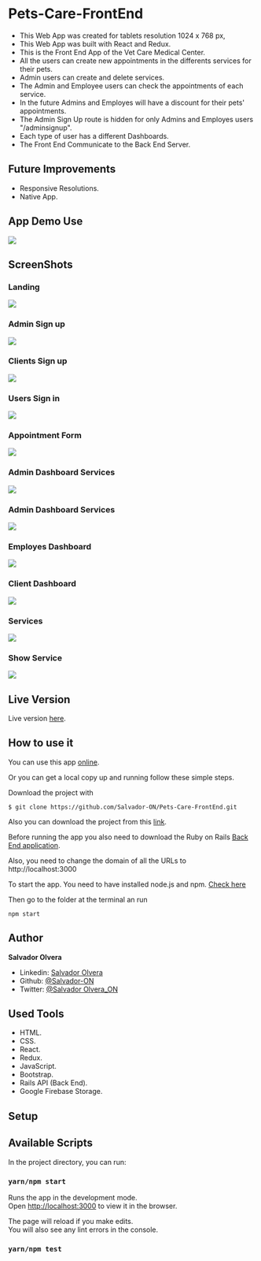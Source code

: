 # Pets-Care-FrontEnd

- This Web App was created for tablets resolution 1024 x 768 px,
- This Web App was built with React and Redux. 
- This is the Front End App of the Vet Care Medical Center.
- All the users can create new appointments in the differents services for their pets.
- Admin users can create and delete services.
- The Admin and Employee users can check the appointments of each service.
- In the future Admins and Employes will have a discount for their pets' appointments.
- The Admin Sign Up route is hidden for only Admins and Employes users "/adminsignup".
- Each type of user has a different Dashboards.
- The Front End Communicate to the Back End Server.

## Future Improvements
- Responsive Resolutions.
- Native App. 

## App Demo Use

![](./screenshots/demo-show.gif)

## ScreenShots

### Landing
![](./screenshots/ScreenshotLanding.png)

### Admin Sign up
![](./screenshots/ScreenshotAdminSignup.png)

### Clients Sign up
![](./screenshots/ScreenshotSignup.png)

### Users Sign in
![](./screenshots/ScreenshotSignin.png)

### Appointment Form
![](./screenshots/ScreenshotAppointment.png)

### Admin Dashboard Services
![](./screenshots/ScreenshotAdminDashboard.png)

### Admin Dashboard Services
![](./screenshots/ScreenshotDashboardServices.png)

### Employes Dashboard
![](./screenshots/ScreenshotEmployeDashboard.png)

### Client Dashboard
![](./screenshots/ScreenshotClientDashboard.png)

### Services
![](./screenshots/ScreenshotServices.png)

### Show Service
![](./screenshots/ScreenshotShow.png)


## Live Version

Live version [here](https://pets-care.netlify.app).

## How to use it

You can use this app [online](https://pets-care.netlify.app).

Or you can get a local copy up and running follow these simple steps.

Download the project with
```
$ git clone https://github.com/Salvador-ON/Pets-Care-FrontEnd.git
```
Also you can download the project from this [link](https://github.com/Salvador-ON/Pets-Care-FrontEnd).


Before running the app you also need to download the Ruby on Rails [Back End application](https://github.com/Salvador-ON/Pets-Care-BackEnd-Api).

Also, you need to change the domain of all the URLs to http://localhost:3000

To start the app. You need to have installed node.js and npm. [Check here](https://www.npmjs.com/get-npm)

Then go to the folder at the terminal an run 

```
npm start
```


## Author

**Salvador Olvera**
- Linkedin: [Salvador Olvera](https://www.linkedin.com/in/salvador-olvera-n)
- Github: [@Salvador-ON](https://github.com/Salvador-ON)
- Twitter: [@Salvador Olvera_ON](https://twitter.com/Salvador_ON) 

## Used Tools

- HTML.
- CSS.
- React.
- Redux.
- JavaScript.
- Bootstrap.
- Rails API (Back End).
- Google Firebase Storage.

## Setup

## Available Scripts

In the project directory, you can run:

### `yarn/npm start`

Runs the app in the development mode.<br />
Open [http://localhost:3000](http://localhost:3000) to view it in the browser.

The page will reload if you make edits.<br />
You will also see any lint errors in the console.

### `yarn/npm test`
